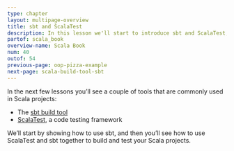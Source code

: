 ```yaml
---
type: chapter
layout: multipage-overview
title: sbt and ScalaTest
description: In this lesson we'll start to introduce sbt and ScalaTest, two tools commonly used on Scala projects.
partof: scala_book
overview-name: Scala Book
num: 40
outof: 54
previous-page: oop-pizza-example
next-page: scala-build-tool-sbt
---
```



In the next few lessons you’ll see a couple of tools that are commonly used in Scala projects:

- The [sbt build tool](http://www.scala-sbt.org)
- [ScalaTest](http://www.scalatest.org), a code testing framework

We’ll start by showing how to use sbt, and then you’ll see how to use ScalaTest and sbt together to build and test your Scala projects.



